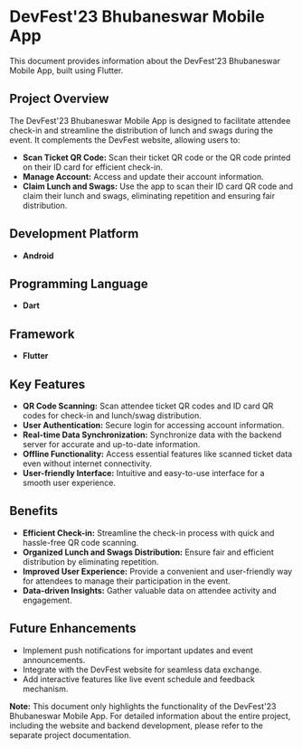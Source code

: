# DevFest'23 Bhubaneswar Mobile App

This document provides information about the DevFest'23 Bhubaneswar Mobile App, built using Flutter.

## Project Overview

The DevFest'23 Bhubaneswar Mobile App is designed to facilitate attendee check-in and streamline the distribution of lunch and swags during the event. It complements the DevFest website, allowing users to:

- **Scan Ticket QR Code:** Scan their ticket QR code or the QR code printed on their ID card for efficient check-in.
- **Manage Account:** Access and update their account information.
- **Claim Lunch and Swags:** Use the app to scan their ID card QR code and claim their lunch and swags, eliminating repetition and ensuring fair distribution.

## Development Platform

- **Android**

## Programming Language

- **Dart**

## Framework

- **Flutter**

## Key Features

- **QR Code Scanning:** Scan attendee ticket QR codes and ID card QR codes for check-in and lunch/swag distribution.
- **User Authentication:** Secure login for accessing account information.
- **Real-time Data Synchronization:** Synchronize data with the backend server for accurate and up-to-date information.
- **Offline Functionality:** Access essential features like scanned ticket data even without internet connectivity.
- **User-friendly Interface:** Intuitive and easy-to-use interface for a smooth user experience.

## Benefits

- **Efficient Check-in:** Streamline the check-in process with quick and hassle-free QR code scanning.
- **Organized Lunch and Swags Distribution:** Ensure fair and efficient distribution by eliminating repetition.
- **Improved User Experience:** Provide a convenient and user-friendly way for attendees to manage their participation in the event.
- **Data-driven Insights:** Gather valuable data on attendee activity and engagement.

## Future Enhancements

- Implement push notifications for important updates and event announcements.
- Integrate with the DevFest website for seamless data exchange.
- Add interactive features like live event schedule and feedback mechanism.

**Note:** This document only highlights the functionality of the DevFest'23 Bhubaneswar Mobile App. For detailed information about the entire project, including the website and backend development, please refer to the separate project documentation.
